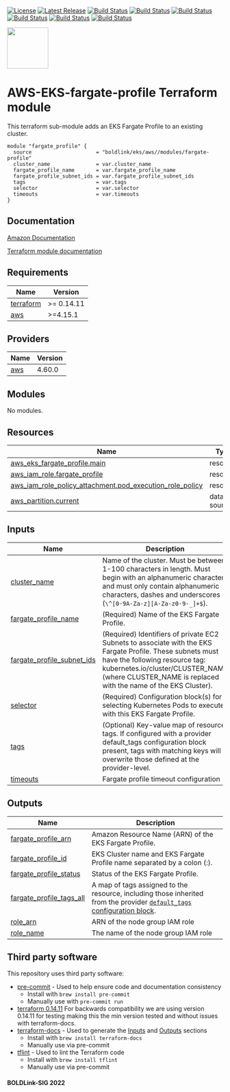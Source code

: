 [![License](https://img.shields.io/badge/License-Apache-blue.svg)](https://github.com/boldlink/terraform-aws-eks/blob/main/LICENSE)
[![Latest Release](https://img.shields.io/github/release/boldlink/terraform-aws-eks.svg)](https://github.com/boldlink/terraform-aws-eks/releases/latest)
[![Build Status](https://github.com/boldlink/terraform-aws-eks/actions/workflows/update.yaml/badge.svg)](https://github.com/boldlink/terraform-aws-eks/actions)
[![Build Status](https://github.com/boldlink/terraform-aws-eks/actions/workflows/release.yaml/badge.svg)](https://github.com/boldlink/terraform-aws-eks/actions)
[![Build Status](https://github.com/boldlink/terraform-aws-eks/actions/workflows/pre-commit.yaml/badge.svg)](https://github.com/boldlink/terraform-aws-eks/actions)
[![Build Status](https://github.com/boldlink/terraform-aws-eks/actions/workflows/pr-labeler.yaml/badge.svg)](https://github.com/boldlink/terraform-aws-eks/actions)
[![Build Status](https://github.com/boldlink/terraform-aws-eks/actions/workflows/checkov.yaml/badge.svg)](https://github.com/boldlink/terraform-aws-eks/actions)
[![Build Status](https://github.com/boldlink/terraform-aws-eks/actions/workflows/auto-badge.yaml/badge.svg)](https://github.com/boldlink/terraform-aws-eks/actions)

[<img src="https://avatars.githubusercontent.com/u/25388280?s=200&v=4" width="96"/>](https://boldlink.io)

# AWS-EKS-fargate-profile Terraform module

<Description>

This terraform sub-module adds an EKS Fargate Profile to an existing cluster.

```console
module "fargate_profile" {
  source                     = "boldlink/eks/aws//modules/fargate-profile"
  cluster_name               = var.cluster_name
  fargate_profile_name       = var.fargate_profile_name
  fargate_profile_subnet_ids = var.fargate_profile_subnet_ids
  tags                       = var.tags
  selector                   = var.selector
  timeouts                   = var.timeouts
}
```

## Documentation

[Amazon Documentation](https://docs.aws.amazon.com/eks/latest/userguide/fargate.html)

[Terraform module documentation](https://registry.terraform.io/providers/hashicorp/aws/latest/docs/resources/eks_fargate_profile)

<!-- BEGINNING OF PRE-COMMIT-TERRAFORM DOCS HOOK -->
## Requirements

| Name | Version |
|------|---------|
| <a name="requirement_terraform"></a> [terraform](#requirement\_terraform) | >= 0.14.11 |
| <a name="requirement_aws"></a> [aws](#requirement\_aws) | >=4.15.1 |

## Providers

| Name | Version |
|------|---------|
| <a name="provider_aws"></a> [aws](#provider\_aws) | 4.60.0 |

## Modules

No modules.

## Resources

| Name | Type |
|------|------|
| [aws_eks_fargate_profile.main](https://registry.terraform.io/providers/hashicorp/aws/latest/docs/resources/eks_fargate_profile) | resource |
| [aws_iam_role.fargate_profile](https://registry.terraform.io/providers/hashicorp/aws/latest/docs/resources/iam_role) | resource |
| [aws_iam_role_policy_attachment.pod_execution_role_policy](https://registry.terraform.io/providers/hashicorp/aws/latest/docs/resources/iam_role_policy_attachment) | resource |
| [aws_partition.current](https://registry.terraform.io/providers/hashicorp/aws/latest/docs/data-sources/partition) | data source |

## Inputs

| Name | Description | Type | Default | Required |
|------|-------------|------|---------|:--------:|
| <a name="input_cluster_name"></a> [cluster\_name](#input\_cluster\_name) | Name of the cluster. Must be between 1-100 characters in length. Must begin with an alphanumeric character, and must only contain alphanumeric characters, dashes and underscores (`\^[0-9A-Za-z][A-Za-z0-9-_]+$`). | `string` | `null` | no |
| <a name="input_fargate_profile_name"></a> [fargate\_profile\_name](#input\_fargate\_profile\_name) | (Required) Name of the EKS Fargate Profile. | `string` | n/a | yes |
| <a name="input_fargate_profile_subnet_ids"></a> [fargate\_profile\_subnet\_ids](#input\_fargate\_profile\_subnet\_ids) | (Required) Identifiers of private EC2 Subnets to associate with the EKS Fargate Profile. These subnets must have the following resource tag: kubernetes.io/cluster/CLUSTER\_NAME (where CLUSTER\_NAME is replaced with the name of the EKS Cluster). | `list(string)` | `[]` | no |
| <a name="input_selector"></a> [selector](#input\_selector) | (Required) Configuration block(s) for selecting Kubernetes Pods to execute with this EKS Fargate Profile. | `any` | `{}` | no |
| <a name="input_tags"></a> [tags](#input\_tags) | (Optional) Key-value map of resource tags. If configured with a provider default\_tags configuration block present, tags with matching keys will overwrite those defined at the provider-level. | `map(string)` | `{}` | no |
| <a name="input_timeouts"></a> [timeouts](#input\_timeouts) | Fargate profile timeout configuration | `map(string)` | `{}` | no |

## Outputs

| Name | Description |
|------|-------------|
| <a name="output_fargate_profile_arn"></a> [fargate\_profile\_arn](#output\_fargate\_profile\_arn) | Amazon Resource Name (ARN) of the EKS Fargate Profile. |
| <a name="output_fargate_profile_id"></a> [fargate\_profile\_id](#output\_fargate\_profile\_id) | EKS Cluster name and EKS Fargate Profile name separated by a colon (:). |
| <a name="output_fargate_profile_status"></a> [fargate\_profile\_status](#output\_fargate\_profile\_status) | Status of the EKS Fargate Profile. |
| <a name="output_fargate_profile_tags_all"></a> [fargate\_profile\_tags\_all](#output\_fargate\_profile\_tags\_all) | A map of tags assigned to the resource, including those inherited from the provider [`default_tags` configuration block](https://www.terraform.io/docs/providers/aws/index.html?_ga=2.247767490.418379771.1647510647-1464713173.1641542419#default_tags-configuration-block). |
| <a name="output_role_arn"></a> [role\_arn](#output\_role\_arn) | ARN of the node group IAM role |
| <a name="output_role_name"></a> [role\_name](#output\_role\_name) | The name of the node group IAM role |
<!-- END OF PRE-COMMIT-TERRAFORM DOCS HOOK -->

## Third party software
This repository uses third party software:
* [pre-commit](https://pre-commit.com/) - Used to help ensure code and documentation consistency
  * Install with `brew install pre-commit`
  * Manually use with `pre-commit run`
* [terraform 0.14.11](https://releases.hashicorp.com/terraform/0.14.11/) For backwards compatibility we are using version 0.14.11 for testing making this the min version tested and without issues with terraform-docs.
* [terraform-docs](https://github.com/segmentio/terraform-docs) - Used to generate the [Inputs](#Inputs) and [Outputs](#Outputs) sections
  * Install with `brew install terraform-docs`
  * Manually use via pre-commit
* [tflint](https://github.com/terraform-linters/tflint) - Used to lint the Terraform code
  * Install with `brew install tflint`
  * Manually use via pre-commit

#### BOLDLink-SIG 2022
